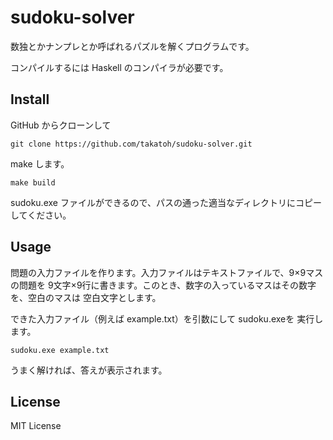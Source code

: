 sudoku-solver
=============

数独とかナンプレとか呼ばれるパズルを解くプログラムです。

コンパイルするには Haskell のコンパイラが必要です。

Install
-------

GitHub からクローンして

    git clone https://github.com/takatoh/sudoku-solver.git

make します。

    make build

sudoku.exe ファイルができるので、パスの通った適当なディレクトリにコピーしてください。

Usage
-----

問題の入力ファイルを作ります。入力ファイルはテキストファイルで、9×9マスの問題を
9文字×9行に書きます。このとき、数字の入っているマスはその数字を、空白のマスは
空白文字とします。

できた入力ファイル（例えば example.txt）を引数にして sudoku.exeを
実行します。

    sudoku.exe example.txt

うまく解ければ、答えが表示されます。

License
-------

MIT License
